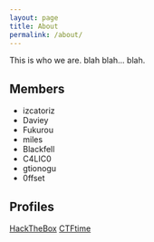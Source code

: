 ```yaml
---
layout: page
title: About
permalink: /about/
---
```


This is who we are. blah blah... blah.

## Members

- izcatoriz
- Daviey
- Fukurou
- miles
- Blackfell
- C4LIC0
- gtionogu
- 0ffset

## Profiles

[HackTheBox](https://www.hackthebox.eu/home/teams/profile/1861)
[CTFtime](https://ctftime.org/team/123314)
